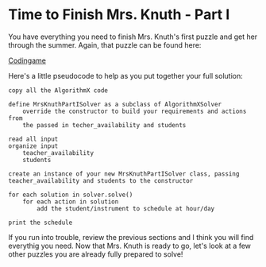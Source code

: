 # Time to Finish Mrs. Knuth - Part I

You have everything you need to finish Mrs. Knuth's first puzzle and get her through the summer. Again, that puzzle can be found here:

[Codingame](https://www.codingame.com/home)

Here's a little pseudocode to help as you put together your full solution:

```text
copy all the AlgorithmX code

define MrsKnuthPartISolver as a subclass of AlgorithmXSolver
    override the constructor to build your requirements and actions from
    the passed in techer_availability and students

read all input
organize input
    teacher_availability
    students

create an instance of your new MrsKnuthPartISolver class, passing teacher_availability and students to the constructor

for each solution in solver.solve()
    for each action in solution
        add the student/instrument to schedule at hour/day

print the schedule
```

If you run into trouble, review the previous sections and I think you will find everythig you need. Now that Mrs. Knuth is ready to go, let's look at a few other puzzles you are already fully prepared to solve!

